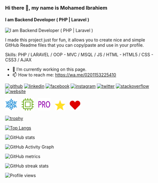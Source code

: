 ### Hi there 👋, my name is Mohamed Ibrahiem
#### I am Backend Developer ( PHP | Laravel )
![I am Backend Developer ( PHP | Laravel )](https://arturssmirnovs.github.io/github-profile-readme-generator/images/banner.png)

I made this project just for fun, it allows you to create nice and simple GitHub Readme files that you can copy/paste and use in your profile.

Skills: PHP / LARAVEL / OOP - MVC / MSQL / JS / HTML - HTML5 / CSS - CSS3 / AJAX

- 🔭 I’m currently working on this page. 
- 📫 How to reach me: https://wa.me/0201153225410 


[<img src='https://cdn.jsdelivr.net/npm/simple-icons@3.0.1/icons/github.svg' alt='github' height='40'>](https://github.com/mohamedelfert)  [<img src='https://cdn.jsdelivr.net/npm/simple-icons@3.0.1/icons/linkedin.svg' alt='linkedin' height='40'>](https://www.linkedin.com/in/mohamed-elfert/)  [<img src='https://cdn.jsdelivr.net/npm/simple-icons@3.0.1/icons/facebook.svg' alt='facebook' height='40'>](https://www.facebook.com/medo.teto1)  [<img src='https://cdn.jsdelivr.net/npm/simple-icons@3.0.1/icons/instagram.svg' alt='instagram' height='40'>](https://www.instagram.com/medo_elfert/)  [<img src='https://cdn.jsdelivr.net/npm/simple-icons@3.0.1/icons/twitter.svg' alt='twitter' height='40'>](https://twitter.com/medo_elfert)  [<img src='https://cdn.jsdelivr.net/npm/simple-icons@3.0.1/icons/stackoverflow.svg' alt='stackoverflow' height='40'>](https://stackoverflow.com/users/7758368/mohamed-ibrahiem)  [<img src='https://cdn.jsdelivr.net/npm/simple-icons@3.0.1/icons/icloud.svg' alt='website' height='40'>](http://tubaty.rf.gd/)  

<a href='https://archiveprogram.github.com/'><img src='https://raw.githubusercontent.com/acervenky/animated-github-badges/master/assets/acbadge.gif' width='40' height='40'></a> <a href='https://docs.github.com/en/developers'><img src='https://raw.githubusercontent.com/acervenky/animated-github-badges/master/assets/devbadge.gif' width='40' height='40'></a> <a href='https://github.com/pricing'><img src='https://raw.githubusercontent.com/acervenky/animated-github-badges/master/assets/pro.gif' width='40' height='40'></a> <a href='https://stars.github.com/'><img src='https://raw.githubusercontent.com/acervenky/animated-github-badges/master/assets/starbadge.gif' width='35' height='35'></a> <a href='https://docs.github.com/en/github/supporting-the-open-source-community-with-github-sponsors'><img src='https://raw.githubusercontent.com/acervenky/animated-github-badges/master/assets/sponsorbadge.gif' width='35' height='35'></a> 

[![trophy](https://github-profile-trophy.vercel.app/?username=mohamedelfert)](https://github.com/ryo-ma/github-profile-trophy)

[![Top Langs](https://github-readme-stats.vercel.app/api/top-langs/?username=mohamedelfert)](https://github.com/anuraghazra/github-readme-stats)

![GitHub stats](https://github-readme-stats.vercel.app/api?username=mohamedelfert&show_icons=true)  

![GitHub Activity Graph](https://activity-graph.herokuapp.com/graph?username=mohamedelfert)  

![GitHub metrics](https://metrics.lecoq.io/mohamedelfert)  

![GitHub streak stats](https://github-readme-streak-stats.herokuapp.com/?user=mohamedelfert)  

![Profile views](https://gpvc.arturio.dev/mohamedelfert)  
